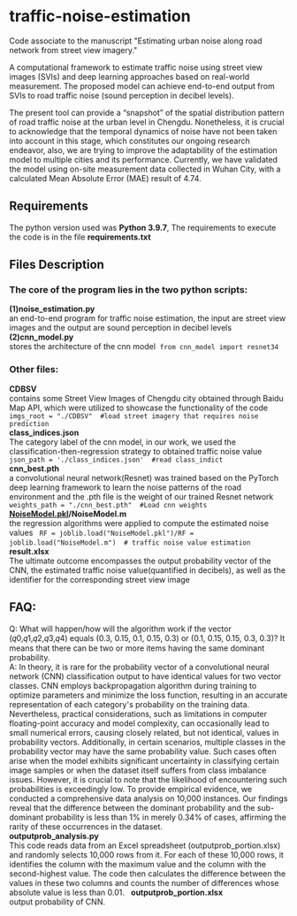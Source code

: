 # traffic-noise-estimation
Code associate to the manuscript "Estimating urban noise along road network from street view imagery."  

A computational framework to estimate traffic noise using street view images (SVIs) and deep learning approaches based on real-world measurement. The proposed model can achieve end-to-end output from SVIs to road traffic noise (sound perception in decibel levels).       

The present tool can provide a “snapshot” of the spatial distribution pattern of road traffic noise at the urban level in Chengdu. Nonetheless, it is crucial to acknowledge that the temporal dynamics of noise have not been taken into account in this stage, which constitutes our ongoing research endeavor, also, we are trying to improve the adaptability of the estimation model to multiple cities and its performance. Currently, we have validated the model using on-site measurement data collected in Wuhan City, with a calculated Mean Absolute Error (MAE) result of 4.74.            
## Requirements  
The python version used was **Python 3.9.7**, The requirements to execute the code is in the file **requirements.txt**   
## Files Description   
### The core of the program lies in the two python scripts:   
**(1)noise_estimation.py**  
an end-to-end program for traffic noise estimation, the input are street view images and the output are sound perception in decibel levels  
**(2)cnn_model.py**  
stores the architecture of the cnn model  
    ```from cnn_model import resnet34```   
### Other files:  
**CDBSV**   
contains some Street View Images of Chengdu city obtained through Baidu Map API, which were utilized to showcase the functionality of the code   
    ```imgs_root = "./CDBSV"  #load street imagery that requires noise prediction```   
**class_indices.json**  
The category label of the cnn model, in our work, we used the classification-then-regression strategy to obtained traffic noise value  
    ```json_path = './class_indices.json'  #read class_indict```  
**cnn_best.pth**   
a convolutional neural network(Resnet) was trained based on the PyTorch deep learning framework to learn the noise patterns of the road environment and the .pth file is the weight of our trained Resnet network  
    ```weights_path = "./cnn_best.pth"  #Load cnn weights```   
**[NoiseModel.pkl](https://github.com/kellyhuang-gis/noise_model/tree/master)/NoiseModel.m**   
the regression algorithms were applied to compute the estimated noise values    
    ```RF = joblib.load("NoiseModel.pkl")/RF = joblib.load("NoiseModel.m")  # traffic noise value estimation```      
**result.xlsx**  
The ultimate outcome encompasses the output probability vector of the CNN, the estimated traffic noise value(quantified in decibels), as well as the identifier for the corresponding street view image    
## FAQ:   
Q: What will happen/how will the algorithm work if the vector (𝑞0,𝑞1,𝑞2,𝑞3,𝑞4) equals (0.3, 0.15, 0.1, 0.15, 0.3) or (0.1, 0.15, 0.15, 0.3, 0.3)? It means that there can be two or more items having the same dominant probability.   
A: In theory, it is rare for the probability vector of a convolutional neural network (CNN) classification output to have identical values for two vector classes. CNN employs backpropagation algorithm during training to optimize parameters and minimize the loss function, resulting in an accurate representation of each category's probability on the training data. Nevertheless, practical considerations, such as limitations in computer floating-point accuracy and model complexity, can occasionally lead to small numerical errors, causing closely related, but not identical, values in probability vectors. Additionally, in certain scenarios, multiple classes in the probability vector may have the same probability value.  Such cases often arise when the model exhibits significant uncertainty in classifying certain image samples or when the dataset itself suffers from class imbalance issues. However, it is crucial to note that the likelihood of encountering such probabilities is exceedingly low.
To provide empirical evidence, we conducted a comprehensive data analysis on 10,000 instances. Our findings reveal that the difference between the dominant probability and the sub-dominant probability is less than 1% in merely 0.34% of cases, affirming the rarity of these occurrences in the dataset.  
**outputprob_analysis.py**  
This code reads data from an Excel spreadsheet (outputprob_portion.xlsx) and randomly selects 10,000 rows from it. For each of these 10,000 rows, it identifies the column with the maximum value and the column with the second-highest value. The code then calculates the difference between the values in these two columns and counts the number of differences whose absolute value is less than 0.01.     
**outputprob_portion.xlsx**    
output probability of CNN.

